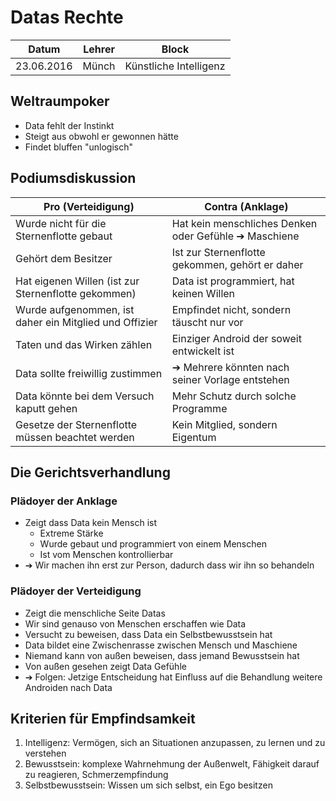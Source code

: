 # Datas Rechte

Datum      | Lehrer | Block
-----------|--------|------
23.06.2016 | Münch  | Künstliche Intelligenz

## Weltraumpoker

- Data fehlt der Instinkt
- Steigt aus obwohl er gewonnen hätte
- Findet bluffen "unlogisch"

## Podiumsdiskussion
Pro (Verteidigung)                                     | Contra (Anklage)
---                                                    | ---
Wurde nicht für die Sternenflotte gebaut               | Hat kein menschliches Denken oder Gefühle ➔ Maschiene
Gehört dem Besitzer                                    | Ist zur Sternenflotte gekommen, gehört er daher
Hat eigenen Willen (ist zur Sternenflotte gekommen)    | Data ist programmiert, hat keinen Willen
Wurde aufgenommen, ist daher ein Mitglied und Offizier | Empfindet nicht, sondern täuscht nur vor
Taten und das Wirken zählen                            | Einziger Android der soweit entwickelt ist
Data sollte freiwillig zustimmen                       | ➔ Mehrere könnten nach seiner Vorlage entstehen
Data könnte bei dem Versuch kaputt gehen               | Mehr Schutz durch solche Programme
Gesetze der Sternenflotte müssen beachtet werden       | Kein Mitglied, sondern Eigentum

## Die Gerichtsverhandlung
### Plädoyer der Anklage
- Zeigt dass Data kein Mensch ist
    - Extreme Stärke
    - Wurde gebaut und programmiert von einem Menschen
    - Ist vom Menschen kontrollierbar
- ➔ Wir machen ihn erst zur Person, dadurch dass wir ihn so behandeln

### Plädoyer der Verteidigung
- Zeigt die menschliche Seite Datas
- Wir sind genauso von Menschen erschaffen wie Data
- Versucht zu beweisen, dass Data ein Selbstbewusstsein hat
- Data bildet eine Zwischenrasse zwischen Mensch und Maschiene
- Niemand kann von außen beweisen, dass jemand Bewusstsein hat
- Von außen gesehen zeigt Data Gefühle
- ➔ Folgen: Jetzige Entscheidung hat Einfluss auf die Behandlung weitere Androiden nach Data

## Kriterien für Empfindsamkeit
1. Intelligenz: Vermögen, sich an Situationen anzupassen, zu lernen und zu verstehen
2. Bewusstsein: komplexe Wahrnehmung der Außenwelt, Fähigkeit darauf zu reagieren, Schmerzempfindung
3. Selbstbewusstsein: Wissen um sich selbst, ein Ego besitzen

